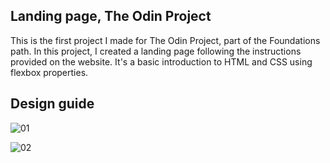 ## Landing page, The Odin Project
This is the first project I made for The Odin Project, part of the Foundations path. In this project, I created a landing page following the instructions provided on the website.
It's a basic introduction to HTML and CSS using flexbox properties.

## Design guide
![01](https://github.com/user-attachments/assets/425dcb0c-3370-4bc5-9c33-2d6d518b6b11)

![02](https://github.com/user-attachments/assets/86323ef3-91b7-4c02-810c-51615fd15b39)

